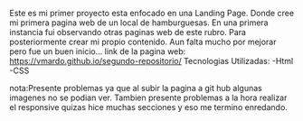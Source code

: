 Este es mi primer proyecto esta enfocado en una Landing Page.
Donde cree mi primera pagina web de un local de hamburguesas.
En una primera instancia fui observando otras paginas web de este rubro.
Para posteriormente crear mi propio contenido.
Aun falta mucho por mejorar pero fue un buen inicio...
link de la pagina web: https://vmardo.github.io/segundo-repositorio/
Tecnologias Utilizadas:
-Html
-CSS

nota:Presente problemas ya que al subir la pagina a git hub algunas imagenes no se podian ver.
Tambien presente problemas a la hora realizar el responsive quizas hice muchas secciones y eso me termino enredando.
